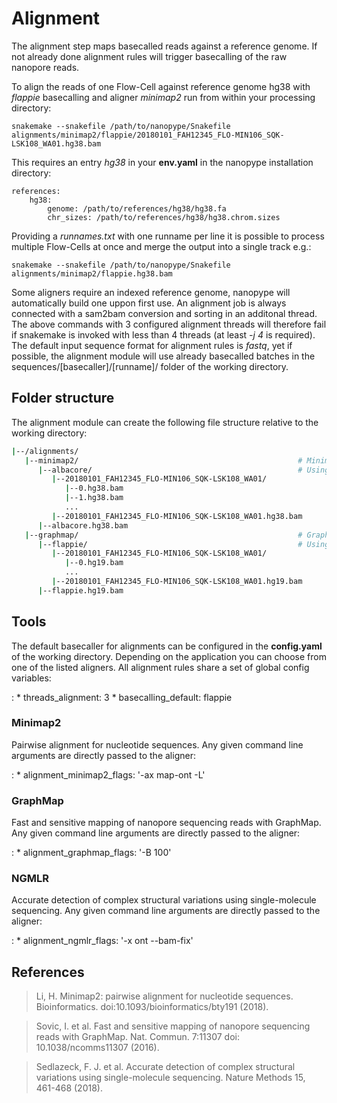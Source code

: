 # Alignment

The alignment step maps basecalled reads against a reference genome. If not already done alignment rules will trigger basecalling of the raw nanopore reads.

To align the reads of one Flow-Cell against reference genome hg38 with *flappie* basecalling and aligner *minimap2* run from within your processing directory:

    snakemake --snakefile /path/to/nanopype/Snakefile alignments/minimap2/flappie/20180101_FAH12345_FLO-MIN106_SQK-LSK108_WA01.hg38.bam
    
This requires an entry *hg38* in your **env.yaml** in the nanopype installation directory:

    references:
        hg38:
            genome: /path/to/references/hg38/hg38.fa
            chr_sizes: /path/to/references/hg38/hg38.chrom.sizes
            
Providing a *runnames.txt* with one runname per line it is possible to process multiple Flow-Cells at once and merge the output into a single track e.g.:

    snakemake --snakefile /path/to/nanopype/Snakefile alignments/minimap2/flappie.hg38.bam

Some aligners require an indexed reference genome, nanopype will automatically build one uppon first use. An alignment job is always connected with a sam2bam conversion and sorting in an additonal thread. The above commands with 3 configured alignment threads will therefore fail if snakemake is invoked with less than 4 threads (at least *-j 4* is required). The default input sequence format for alignment rules is *fastq*, yet if possible, the alignment module will use already basecalled batches in the sequences/[basecaller]/[runname]/ folder of the working directory.

## Folder structure

The alignment module can create the following file structure relative to the working directory:

```sh
|--/alignments/
   |--minimap2/                                                 # Minimap2 alignment
      |--albacore/                                              # Using albacore basecalling
         |--20180101_FAH12345_FLO-MIN106_SQK-LSK108_WA01/
            |--0.hg38.bam
            |--1.hg38.bam
            ...
         |--20180101_FAH12345_FLO-MIN106_SQK-LSK108_WA01.hg38.bam
      |--albacore.hg38.bam
   |--graphmap/                                                 # GraphMap alignment
      |--flappie/                                               # Using flappie basecalling
         |--20180101_FAH12345_FLO-MIN106_SQK-LSK108_WA01/
            |--0.hg19.bam
            ...
         |--20180101_FAH12345_FLO-MIN106_SQK-LSK108_WA01.hg19.bam
      |--flappie.hg19.bam

```

## Tools

The default basecaller for alignments can be configured in the **config.yaml** of the working directory. Depending on the application you can choose from one of the listed aligners. All alignment rules share a set of global config variables:

:   * threads_alignment: 3
    * basecalling_default: flappie

### Minimap2

Pairwise alignment for nucleotide sequences. Any given command line arguments are directly passed to the aligner:

:   * alignment_minimap2_flags: '-ax map-ont -L'

### GraphMap

Fast and sensitive mapping of nanopore sequencing reads with GraphMap. Any given command line arguments are directly passed to the aligner:

:   * alignment_graphmap_flags: '-B 100'

### NGMLR

Accurate detection of complex structural variations using single-molecule sequencing. Any given command line arguments are directly passed to the aligner:

:   * alignment_ngmlr_flags: '-x ont --bam-fix'

## References

>Li, H. Minimap2: pairwise alignment for nucleotide sequences. Bioinformatics. doi:10.1093/bioinformatics/bty191 (2018).

>Sovic, I. et al. Fast and sensitive mapping of nanopore sequencing reads with GraphMap. Nat. Commun. 7:11307 doi: 10.1038/ncomms11307 (2016).

>Sedlazeck, F. J. et al. Accurate detection of complex structural variations using single-molecule sequencing. Nature Methods 15, 461-468 (2018).